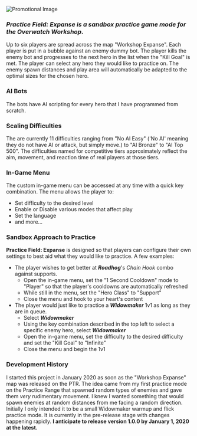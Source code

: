 ![Promotional Image](https://raw.githubusercontent.com/SnowRoberge/PracticeFieldExpanse/master/docs/PFEPromo.png)
### ***Practice Field: Expanse*** *is a sandbox practice game mode for the Overwatch Workshop.*
Up to six players are spread across the map "Workshop Expanse". Each player is put in a bubble against an enemy dummy bot. The player kills the enemy bot and progresses to the next hero in the list when the "Kill Goal" is met. The player can select any hero they would like to practice on. The enemy spawn distances and play area will automatically be adapted to the optimal sizes for the chosen hero.
### AI Bots 
The bots have AI scripting for every hero that I have programmed from scratch.
### Scaling Difficulties
The are currently 11 difficulties ranging from "No AI Easy" ('No AI' meaning they do not have AI or attack, but simply move.) to "AI Bronze" to "AI Top 500".
The difficulties named for competitive tiers approximately reflect the aim, movement, and reaction time of real players at those tiers.
### In-Game Menu
The custom in-game menu can be accessed at any time with a quick key combination.
The menu allows the player to:
* Set difficulty to the desired level
* Enable or Disable various modes that affect play
* Set the language
* and more...
### Sandbox Approach to Practice
**Practice Field: Expanse** is designed so that players can configure their own settings to best aid what they would like to practice. 
A few examples: 
* The player wishes to get better at ***Roadhog***'s *Chain Hook* combo against supports.
  * Open the in-game menu, set the "1 Second Cooldown" mode to "Player" so that the player's cooldowns are automatically refreshed
  * While still in the menu, set the "Hero Class" to "Support"
  * Close the menu and hook to your heart's content
* The player would just like to practice a ***Widowmaker*** 1v1 as long as they are in queue.
  * Select ***Widowmaker***
  * Using the key combination described in the top left to select a specific enemy hero, select ***Widowmaker***
  * Open the in-game menu, set the difficulty to the desired difficulty and set the "Kill Goal" to "Infinite"
  * Close the menu and begin the 1v1

### Development History
I started this project in January 2020 as soon as the "Workshop Expanse" map was released on the PTR. The idea came from my first practice mode on the Practice Range that spawned random types of enemies and gave them *very* rudimentary movement. I knew I wanted something that would spawn enemies at random distances from me facing a random direction. Initially I only intended it to be a small Widowmaker warmup and flick practice mode. It is currently in the pre-release stage with changes happening rapidly. **I anticipate to release version 1.0.0 by January 1, 2020 at the latest.**
